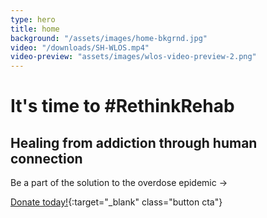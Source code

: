 ```yaml
---
type: hero
title: home
background: "/assets/images/home-bkgrnd.jpg"
video: "/downloads/SH-WLOS.mp4"
video-preview: "assets/images/wlos-video-preview-2.png"
---
```


# It's time to <span class="emphasized-header">#RethinkRehab</span>

## Healing from addiction through human connection

Be a part of the solution to the overdose epidemic &rarr;

[Donate today!](https://seekhealing.kindful.com/?campaign=1061353){:target="_blank" class="button cta"}
